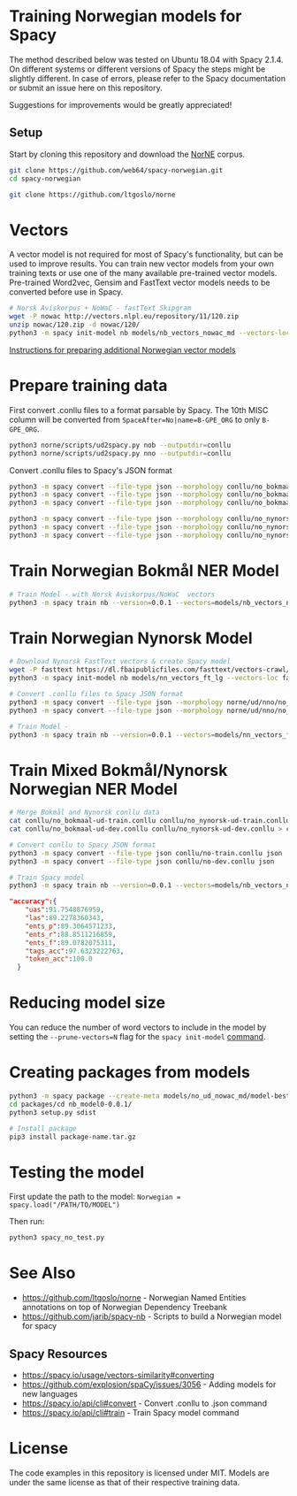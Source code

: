 # Training Norwegian models for Spacy

The method described below was tested on Ubuntu 18.04 with Spacy 2.1.4. On different systems or different versions of Spacy the steps might be slightly different.
In case of errors, please refer to the Spacy documentation or submit an issue here on this repository.

Suggestions for improvements would be greatly appreciated!

## Setup
Start by cloning this repository and download the [NorNE](https://github.com/ltgoslo/norne) corpus.
```bash
git clone https://github.com/web64/spacy-norwegian.git
cd spacy-norwegian

git clone https://github.com/ltgoslo/norne
```

# Vectors 
A vector model is not required for most of Spacy's functionality, but can be used to improve results.
You can train new vector models from your own training texts or use one of the many available pre-trained vector models.
Pre-trained Word2vec, Gensim and FastText vector models needs to be converted before use in Spacy.



```bash
# Norsk Aviskorpus + NoWaC - fastText Skipgram
wget -P nowac http://vectors.nlpl.eu/repository/11/120.zip
unzip nowac/120.zip -d nowac/120/
python3 -m spacy init-model nb models/nb_vectors_nowac_md --vectors-loc nowac/120/model.txt
```

[Instructions for preparing additional Norwegian vector models](https://github.com/web64/spacy-norwegian/blob/master/vectors.md)


# Prepare training data
First convert .conllu files to a format parsable by Spacy.
The 10th MISC column will be converted from `SpaceAfter=No|name=B-GPE_ORG` to only `B-GPE_ORG`.
```bash
python3 norne/scripts/ud2spacy.py nob --outputdir=conllu
python3 norne/scripts/ud2spacy.py nno --outputdir=conllu
```

Convert .conllu files to  Spacy's JSON format
```bash
python3 -m spacy convert --file-type json --morphology conllu/no_bokmaal-ud-train.conllu json
python3 -m spacy convert --file-type json --morphology conllu/no_bokmaal-ud-dev.conllu json
python3 -m spacy convert --file-type json --morphology conllu/no_bokmaal-ud-test.conllu json

python3 -m spacy convert --file-type json --morphology conllu/no_nynorsk-ud-train.conllu json
python3 -m spacy convert --file-type json --morphology conllu/no_nynorsk-ud-dev.conllu json
python3 -m spacy convert --file-type json --morphology conllu/no_nynorsk-ud-test.conllu json
```

# Train Norwegian Bokmål NER Model
```bash
# Train Model - with Norsk Aviskorpus/NoWaC  vectors
python3 -m spacy train nb --version=0.0.1 --vectors=models/nb_vectors_nowac_md models/nb_ud_nowac_md  json/no_bokmaal-ud-train.json json/no_bokmaal-ud-dev.json
```

# Train Norwegian Nynorsk Model
```bash
# Download Nynorsk FastText vectors & create Spacy model
wget -P fasttext https://dl.fbaipublicfiles.com/fasttext/vectors-crawl/cc.nn.300.vec.gz
python3 -m spacy init-model nb models/nn_vectors_ft_lg --vectors-loc fasttext/cc.nn.300.vec.gz

# Convert .conllu files to Spacy JSON format
python3 -m spacy convert --file-type json --morphology norne/ud/nno/no_nynorsk-ud-train.conllu json
python3 -m spacy convert --file-type json --morphology norne/ud/nno/no_nynorsk-ud-dev.conllu json

# Train Model -
python3 -m spacy train nb --version=0.0.1 --vectors=models/nn_vectors_ft_lg models/nb_ud_nowac_md  json/no_bokmaal-ud-train.json json/no_bokmaal-ud-dev.json
```


# Train Mixed Bokmål/Nynorsk Norwegian NER Model
```bash
# Merge Bokmål and Nynorsk conllu data
cat conllu/no_bokmaal-ud-train.conllu conllu/no_nynorsk-ud-train.conllu conllu/no_bokmaal-ud-test.conllu conllu/no_nynorsk-ud-test.conllu > conllu/no-train.conllu 
cat conllu/no_bokmaal-ud-dev.conllu conllu/no_nynorsk-ud-dev.conllu > conllu/no-dev.conllu 

# Convert conllu to Spacy JSON format
python3 -m spacy convert --file-type json conllu/no-train.conllu json
python3 -m spacy convert --file-type json conllu/no-dev.conllu json

# Train Spacy model
python3 -m spacy train nb --version=0.0.1 --vectors=models/nb_vectors_nowac_md models/no_ud_nowac_md json/no-train.json json/no-dev.json
```

```json
"accuracy":{
    "uas":91.7548876959,
    "las":89.2278360343,
    "ents_p":89.3064571233,
    "ents_r":88.8511216859,
    "ents_f":89.0782075311,
    "tags_acc":97.6323222763,
    "token_acc":100.0
  }
```

# Reducing model size
You can reduce the number of word vectors to include in the model by setting the `--prune-vectors=N` flag for the `spacy init-model` [command](https://spacy.io/api/cli#init-model).


# Creating packages from models

```bash
python3 -m spacy package --create-meta models/no_ud_nowac_md/model-best packages --force
cd packages/cd nb_model0-0.0.1/
python3 setup.py sdist

# Install package
pip3 install package-name.tar.gz
```

# Testing the model

First update the path to the model: `Norwegian = spacy.load("/PATH/TO/MODEL")`

Then run:
```bash
python3 spacy_no_test.py
```

# See Also

* https://github.com/ltgoslo/norne - Norwegian Named Entities annotations on top of Norwegian Dependency Treebank
* https://github.com/jarib/spacy-nb - Scripts to build a Norwegian model for spacy 

## Spacy Resources
* https://spacy.io/usage/vectors-similarity#converting
* https://github.com/explosion/spaCy/issues/3056 - Adding models for new languages 
* https://spacy.io/api/cli#convert - Convert .conllu to .json command
* https://spacy.io/api/cli#train - Train Spacy model command

# License

The code examples in this repository is licensed under MIT.
Models are under the same license as that of their respective training data.